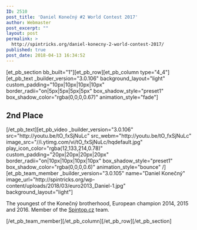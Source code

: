 ```yaml
---
ID: 2510
post_title: 'Daniel Konečný #2 World Contest 2017'
author: Webmaster
post_excerpt: ""
layout: post
permalink: >
  http://spintricks.org/daniel-konecny-2-world-contest-2017/
published: true
post_date: 2018-04-13 16:34:52
---
```

[et_pb_section bb_built="1"][et_pb_row][et_pb_column type="4_4"][et_pb_text _builder_version="3.0.106" background_layout="light" custom_padding="10px|10px|10px|10px" border_radii="on|5px|5px|5px|5px" box_shadow_style="preset1" box_shadow_color="rgba(0,0,0,0.67)" animation_style="fade"]
<h2>2nd Place</h2>
[/et_pb_text][et_pb_video _builder_version="3.0.106" src="http://youtu.be/tO_fxSjNuLc" src_webm="http://youtu.be/tO_fxSjNuLc" image_src="//i.ytimg.com/vi/tO_fxSjNuLc/hqdefault.jpg" play_icon_color="rgba(12,133,214,0.78)" custom_padding="20px|20px|20px|20px" border_radii="on|10px|10px|10px|10px" box_shadow_style="preset1" box_shadow_color="rgba(0,0,0,0.6)" animation_style="bounce" /][et_pb_team_member _builder_version="3.0.105" name="Daniel Konečný" image_url="http://spintricks.org/wp-content/uploads/2018/03/euro2013_Daniel-1.jpg" background_layout="light"]

The youngest of the Konečný brotherhood, European champion 2014, 2015 and 2016. Member of the <a href="http://spintop.cz">Spintop.cz</a> team.

[/et_pb_team_member][/et_pb_column][/et_pb_row][/et_pb_section]